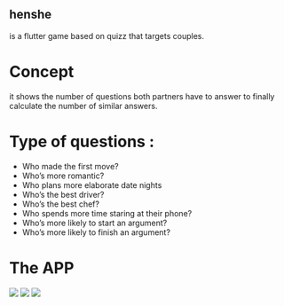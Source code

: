 ## henshe
is a flutter game based on quizz that targets couples.
# Concept 
it shows the number of questions both partners have to answer to finally calculate the number of similar answers.
# Type of questions :
- Who made the first move?
- Who’s more romantic?
- Who plans more elaborate date nights
- Who’s the best driver?
- Who’s the best chef?
- Who spends more time staring at their phone?
- Who’s more likely to start an argument?
- Who’s more likely to finish an argument?
# The APP
<img src="/assets/screenshot1.png">
<img src="/assets/screenshot2.png">
<img src="/assets/screenshot3.png">
